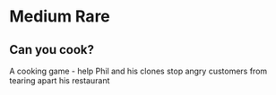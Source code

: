 # Medium Rare
## Can you cook?

A cooking game - help Phil and his clones stop angry customers from tearing apart his restaurant